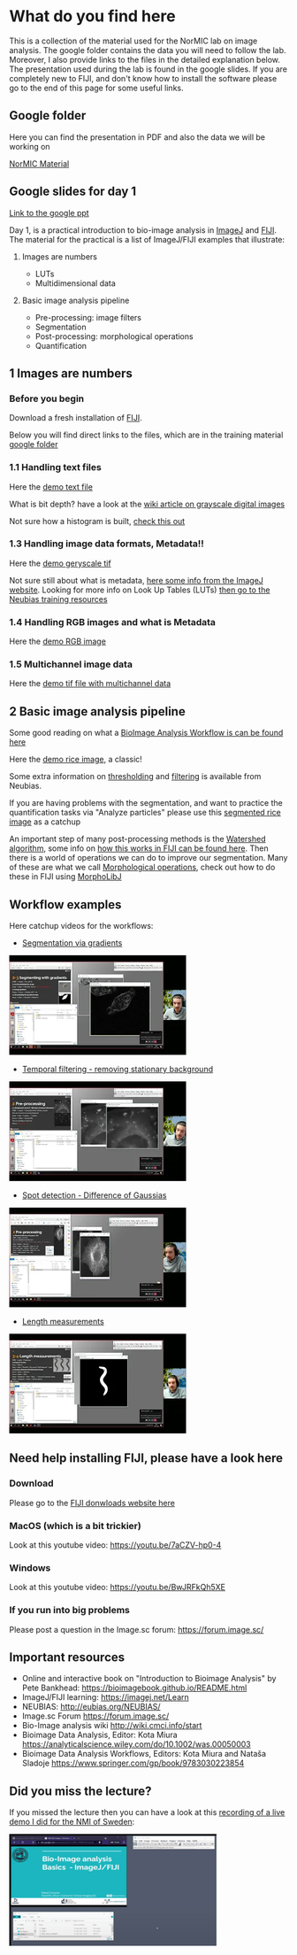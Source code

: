 # What do you find here

This is a collection of the material used for the NorMIC lab on image analysis. The google folder contains the data you will need to follow the lab. Moreover, I also provide links to the files in the detailed explanation below. The presentation used during the lab is found in the google slides. If you are completely new to FIJI, and don't know how to install the software please go to the end of this page for some useful links.

## Google folder

Here you can find the presentation in PDF and also the data we will be working on

[NorMIC Material](https://drive.google.com/drive/folders/1ASx1uBnLG7xr8hqTlWnkWvnNvj-uJ3sI?usp=sharing)

## Google slides for day 1

[Link to the google ppt](https://docs.google.com/presentation/d/1ic1tvGotdSsfa66PMfWprfFOx4ATRQpMvK5gVgvuik0/edit?usp=sharing)

Day 1, is a practical introduction to bio-image analysis in [ImageJ](https://imagej.nih.gov/ij/index.html) and [FIJI](https://imagej.net/Fiji). The material for the practical is a list of ImageJ/FIJI examples that illustrate:

1. Images are numbers
    * LUTs
    * Multidimensional data

2. Basic image analysis pipeline
    * Pre-processing: image filters
    * Segmentation
    * Post-processing: morphological operations
    * Quantification

## 1 Images are numbers

### Before you begin

Download a fresh installation of [FIJI](https://imagej.net/software/fiji/).

Below you will find direct links to the files, which are in the training material [google folder](https://drive.google.com/drive/folders/1ASx1uBnLG7xr8hqTlWnkWvnNvj-uJ3sI?usp=sharing)

### 1.1 Handling text files

Here the [demo text file](https://drive.google.com/file/d/1VA9DQERBfkuMvp9PeRRF4h7pAd1jmFkH/view?usp=sharing)

What is bit depth? have a look at the [wiki article on grayscale digital images](https://en.wikipedia.org/wiki/Grayscale)

Not sure how a histogram is built, [check this out](https://en.wikipedia.org/wiki/Histogram)

### 1.3 Handling image data formats, Metadata!!

Here the [demo geryscale tif](https://drive.google.com/file/d/1DjRwK5mXse9H2DQyjhlxonRsXn1rbysc/view?usp=sharing)

Not sure still about what is metadata, [here some info from the ImageJ website](https://imagej.net/formats/metadata). Looking for more info on Look Up Tables (LUTs) [then go to the Neubias training resources](https://neubias.github.io/training-resources/lut/index.html)

### 1.4 Handling RGB images and what is Metadata

Here the [demo RGB image](https://drive.google.com/file/d/1ViNTNl1s9rYLGgpebO3EG0va4mB3RRrT/view?usp=sharing)

### 1.5 Multichannel image data

Here the [demo tif file with multichannel data](https://drive.google.com/file/d/1lcEEsiIpKZfQwrvAmdn2WeCBTEmrmFEu/view?usp=sharing)

## 2 Basic image analysis pipeline

Some good reading on what a [BioImage Analysis Workflow is can be found here](http://eubias.org/NEUBIAS/workflows-components-bioimage-analysis-neubias-concept/)

Here the [demo rice image](https://drive.google.com/file/d/1Wm-QEs4XcJ-cu42mStFtWK-QC7C5adQY/view?usp=sharing), a classic!

Some extra information on [thresholding](https://neubias.github.io/training-resources/binarization/index.html) and [filtering](https://neubias.github.io/training-resources/filter_neighbourhood/) is available from Neubias.

If you are having problems with the segmentation, and want to practice the quantification tasks via "Analyze particles" please use this [segmented rice image](https://drive.google.com/file/d/1P8WEHL9ds0u2I4QPyu4KGqcB685B0HXu/view?usp=sharing) as a catchup

An important step of many post-processing methods is the [Watershed algorithm](https://en.wikipedia.org/wiki/Watershed_(image_processing)), some info on [how this works in FIJI can be found here](https://imagej.net/plugins/classic-watershed). Then there is a world of operations we can do to improve our segmentation. Many of these are what we call [Morphological operations](https://en.wikipedia.org/wiki/Mathematical_morphology), check out how to do these in FIJI using [MorphoLibJ](https://imagej.net/plugins/morpholibj)

## Workflow examples

Here catchup videos for the workflows:

* [Segmentation via gradients](https://youtu.be/xk6FG7ZVwz8)

[![youtube gradients](../../misc/demo_00_gradients.png)](https://youtu.be/xk6FG7ZVwz8)

* [Temporal filtering - removing stationary background](https://youtu.be/nghiINTPeoQ)

[![youtube temp filt](../../misc/demo_02_temp_filt.png)](https://youtu.be/nghiINTPeoQ)

* [Spot detection - Difference of Gaussias](https://youtu.be/rLTrXh3FWmc)

[![youtube dog](../../misc/demo_01_dog.png)](https://youtu.be/rLTrXh3FWmc)

* [Length measurements](https://youtu.be/_7srHwCa7v0)

[![youtube length](../../misc/demo_03_length.png)](https://youtu.be/_7srHwCa7v0)

## Need help installing FIJI, please have a look here

### Download

Please go to the [FIJI donwloads website here](https://imagej.net/software/fiji/downloads)

### MacOS (which is a bit trickier)

Look at this youtube video: https://youtu.be/7aCZV-hp0-4

### Windows

Look at this youtube video: https://youtu.be/BwJRFkQh5XE

### If you run into big problems

Please post a question in the Image.sc forum: https://forum.image.sc/

## Important resources

* Online and interactive book on "Introduction to Bioimage Analysis" by Pete Bankhead: https://bioimagebook.github.io/README.html
* ImageJ/FIJI learning: https://imagej.net/Learn 
* NEUBIAS: http://eubias.org/NEUBIAS/
* Image.sc Forum https://forum.image.sc/
* Bio-Image analysis wiki http://wiki.cmci.info/start
* Bioimage Data Analysis, Editor: Kota Miura https://analyticalscience.wiley.com/do/10.1002/was.00050003
* Bioimage Data Analysis Workflows, Editors: Kota Miura and Nataša Sladoje https://www.springer.com/gp/book/9783030223854

## Did you miss the lecture?

If you missed the lecture then you can have a look at this [recording of a live demo I did for the NMI of Sweden](https://youtu.be/_9TWrzm3vBg):

[![Go here for the recording of the live demo](../../misc/NMI_2021.gif)](https://youtu.be/_9TWrzm3vBg)